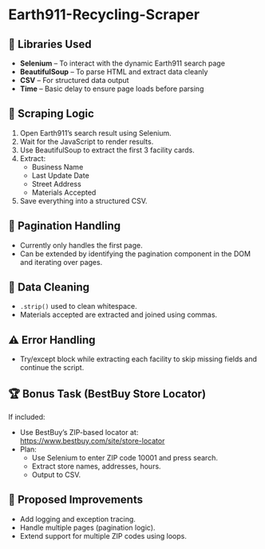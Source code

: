 # Earth911-Recycling-Scraper

## 🔧 Libraries Used
- **Selenium** – To interact with the dynamic Earth911 search page
- **BeautifulSoup** – To parse HTML and extract data cleanly
- **CSV** – For structured data output
- **Time** – Basic delay to ensure page loads before parsing

## 🧠 Scraping Logic
1. Open Earth911’s search result using Selenium.
2. Wait for the JavaScript to render results.
3. Use BeautifulSoup to extract the first 3 facility cards.
4. Extract:
   - Business Name
   - Last Update Date
   - Street Address
   - Materials Accepted
5. Save everything into a structured CSV.

## 🔁 Pagination Handling
- Currently only handles the first page.
- Can be extended by identifying the pagination component in the DOM and iterating over pages.

## 🧹 Data Cleaning
- `.strip()` used to clean whitespace.
- Materials accepted are extracted and joined using commas.

## ⚠️ Error Handling
- Try/except block while extracting each facility to skip missing fields and continue the script.

## 🏆 Bonus Task (BestBuy Store Locator)
If included:
- Use BestBuy’s ZIP-based locator at: https://www.bestbuy.com/site/store-locator
- Plan:
  - Use Selenium to enter ZIP code 10001 and press search.
  - Extract store names, addresses, hours.
  - Output to CSV.

## 🧩 Proposed Improvements
- Add logging and exception tracing.
- Handle multiple pages (pagination logic).
- Extend support for multiple ZIP codes using loops.

